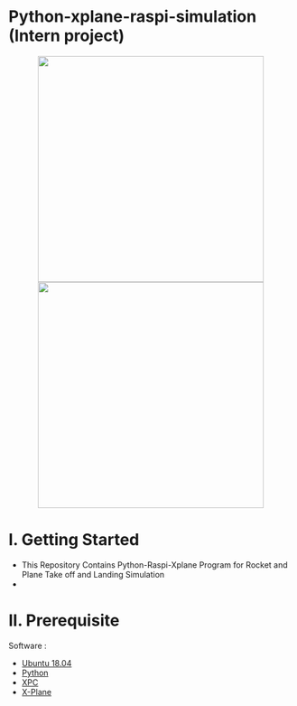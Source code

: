 # Python-xplane-raspi-simulation (Intern project)

<p align="center">
  <img width="400" height="400" src="https://user-images.githubusercontent.com/47783115/148063873-2e4a121f-655f-4c30-83d9-10f91617c1c2.png">
  <img width="400" height="400" src="https://user-images.githubusercontent.com/47783115/148063943-c0bcc12e-4414-4686-a4b4-f97af2fd87aa.png">
</p>

# I. Getting Started
* This Repository Contains Python-Raspi-Xplane Program for Rocket and Plane Take off and Landing Simulation 
* 
# II. Prerequisite

Software :

* [Ubuntu 18.04](ubuntu.org)
* [Python](Python.org)
* [XPC](https://github.com/nasa/XPlaneConnect)
* [X-Plane](https://www.x-plane.com/)


